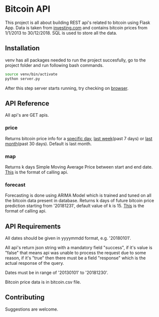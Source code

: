 # Bitcoin API

This project is all about building REST api's related to bitcoin using Flask App. Data is taken from [investing.com](https://www.investing.com/crypto/bitcoin/historical-data) and contains bitcoin prices from 1/1/2013 to 30/12/2018. SQL is used to store all the data.

## Installation

venv has all packages needed to run the project succesfully, go to the project folder and run following bash commands.
```bash
source venv/bin/activate
python server.py
```
After this step server starts running, try checking on [browser](http://127.0.0.1:5000/).



## API Reference
All api's are GET apis.
### price
Returns bitcoin price info for a [specific day](http://127.0.0.1:5000/price?date=20181201), [last week](http://127.0.0.1:5000/price?last-week=true)(past 7 days) or [last month](http://127.0.0.1:5000/price?last-month=true)(past 30 days). Default is last month.
### map
Returns k days Simple Moving Average Price between start and end date. [This](http://127.0.0.1:5000/map?start=20180112&end=20180113&window=12) is the format of calling api. 
### forecast
Forecasting is done using ARIMA Model which is trained and tuned on all the bitcoin data present in database.
Returns k days of future bitcoin price prediction starting from '20181231', default value of k is 15. [This](http://127.0.0.1:5000/forecast?days=3) is the format of calling api. 
## API Requirements
All dates should be given in yyyymmdd format, e.g. '20180101'.

All api's return json string with a mandatory field "success", if it's value is "false" that means api was unable to process the request due to some reason, if it's "true" then there must be a field "response" which is the actual response of the query.

Dates must be in range of '20130101' to '20181230'.

Bitcoin price data is in bitcoin.csv file.




## Contributing
Suggestions are welcome.
